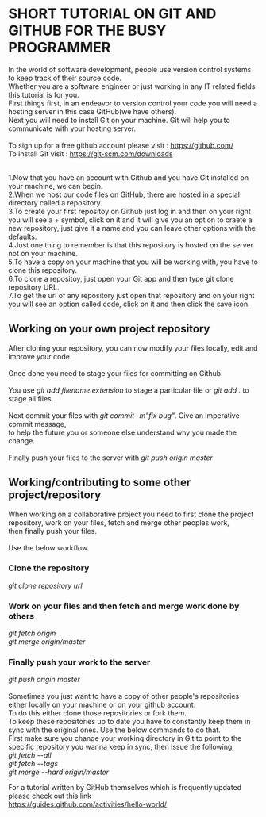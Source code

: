 # SHORT TUTORIAL ON GIT AND GITHUB FOR THE BUSY PROGRAMMER
In the world of software development, people use version control systems to keep track of their source code.<br>
Whether you are a software engineer or just working in any IT related fields this tutorial is for you.<br>
First things first, in an endeavor to version control your code you will need a hosting server in this case GitHub(we have others).<br>
Next you will need to install Git on your machine. Git will help you to communicate with your hosting server.<br>
<br>
To sign up for a free github account please visit : https://github.com/ <br>
To install Git visit : https://git-scm.com/downloads <br><br>

1.Now that you have an account with Github and you have Git installed on your machine, we can begin.<br>
2.When we host our code files on GitHub, there are hosted in a special directory called a repository.<br>
3.To create your first repositoy on Github just log in and then on your right you will see a + symbol,
 click on it and it will give you an option to craete a new repository, just give it a name and you can leave other options with the defaults.<br>
 4.Just one thing to remember is that this repository is hosted on the server not on your machine.<br>
 5.To have a copy on your machine that you will be working with, you have to clone this repository.<br>
 6.To clone a repositoy, just open your Git app and then type git clone repository URL.<br>
 7.To get the url of any repository just open that repository and on your right you will see an option called code,
 click on it and then click the save icon.
 ## Working on your own project repository
 After cloning your repository, you can now modify your files locally, edit and improve your code.<br><br>
 Once done you need to stage your files for committing on Github.<br><br>
 You use *git add filename.extension* to stage a particular file or *git add .* to stage all files.<br><br>
 Next commit your files with *git commit -m"fix bug"*. Give an imperative commit message,<br>
 to help the future you or someone else understand why you made the change.<br><br>
 Finally push your files to the server with *git push origin master* <br>
 ## Working/contributing to some other project/repository
 When working on a collaborative project you need to first clone the project repository, work on your files, fetch and merge other peoples work, <br> then finally push your files.<br><br>
 Use the below workflow.<br>
 ### Clone the repository
 *git clone repository url* <br>
 ### Work on your files and then fetch and merge work done by others
 *git fetch origin*<br>
 *git merge origin/master*<br>
 ### Finally push your work to the server
 *git push origin master*<br><br>
 Sometimes you just want to have a copy of other people's repositories either locally on your machine or on your github account.<br>
 To do this either clone those repositories or fork them.<br>
 To keep these repositories up to date you have to constantly keep them in sync with the original ones. Use the below commands to do that.<br>
 First make sure you change your working directory in Git to point to the specific repository you wanna keep in sync, then issue the following,<br>
 *git fetch --all*<br>
 *git fetch --tags*<br>
 *git merge --hard origin/master*<br>



For a tutorial written by GitHub themselves which is frequently updated please check out this link <br>
https://guides.github.com/activities/hello-world/






